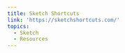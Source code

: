 ```yaml
---
title: Sketch Shortcuts
link: 'https://sketchshortcuts.com/'
topics:
  - Sketch
  - Resources
---
```


